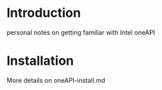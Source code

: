 # Introduction
personal notes on getting familiar with Intel oneAPI

# Installation
More details on oneAPI-install.md
